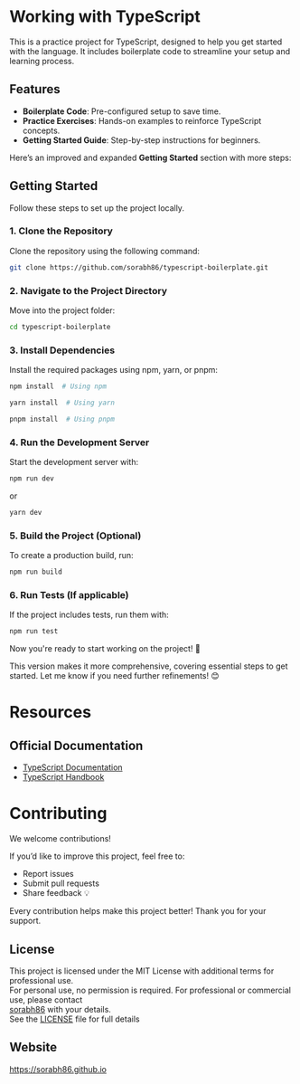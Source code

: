 # Working with TypeScript

This is a practice project for TypeScript, designed to help you get started with the language. It includes boilerplate code to streamline your setup and learning process.

## Features
- **Boilerplate Code**: Pre-configured setup to save time.
- **Practice Exercises**: Hands-on examples to reinforce TypeScript concepts.
- **Getting Started Guide**: Step-by-step instructions for beginners.

Here’s an improved and expanded **Getting Started** section with more steps:  

## Getting Started  

Follow these steps to set up the project locally.  

### 1. Clone the Repository  
Clone the repository using the following command:  

```bash
git clone https://github.com/sorabh86/typescript-boilerplate.git
```  

### 2. Navigate to the Project Directory  
Move into the project folder:  

```bash
cd typescript-boilerplate
```  

### 3. Install Dependencies  
Install the required packages using npm, yarn, or pnpm:  

```bash
npm install  # Using npm

yarn install  # Using yarn

pnpm install  # Using pnpm
```  

### 4. Run the Development Server  
Start the development server with:  

```bash
npm run dev
```  

or  

```bash
yarn dev
```  

### 5. Build the Project (Optional)  
To create a production build, run:  

```bash
npm run build
```  

### 6. Run Tests (If applicable)  
If the project includes tests, run them with:  

```bash
npm run test
```  

Now you're ready to start working on the project! 🚀  


This version makes it more comprehensive, covering essential steps to get started. Let me know if you need further refinements! 😊

# Resources  

## Official Documentation  
- [TypeScript Documentation](https://www.typescriptlang.org/docs/)  
- [TypeScript Handbook](https://www.typescriptlang.org/tsguide)  

# Contributing  

We welcome contributions!

If you’d like to improve this project, feel free to:  
- Report issues
- Submit pull requests  
- Share feedback 💡

Every contribution helps make this project better! Thank you for your support.

## License
This project is licensed under the MIT License with additional terms for professional use.  
For personal use, no permission is required. For professional or commercial use, please contact  
[sorabh86](mailto:ssorabh.ssharma@hotmail.com) with your details.  
See the [LICENSE](LICENSE.txt) file for full details

## Website
https://sorabh86.github.io